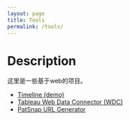 ```yaml
---
layout: page
title: Tools
permalink: /tools/
---
```


# Description

这里是一些基于web的项目。

- [Timeline (demo)](https://blog.anyan.me/tools/timeline-beta)
- [Tableau Web Data Connector (WDC)](https://blog.anyan.me/wdc-oecd-sdmx-json/)
- [PatSnap URL Generator](https://blog.anyan.me/patsnap-url-generator)
